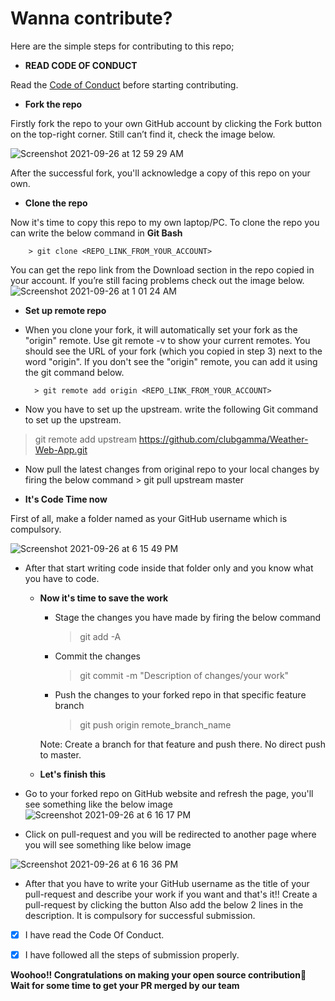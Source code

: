 # Wanna contribute?
 
Here are the simple steps for contributing to this repo;

- **READ CODE OF CONDUCT**

Read the [Code of Conduct](https://github.com/clubgamma/code-of-conduct) before starting contributing.

- **Fork the repo**

Firstly fork the repo to your own GitHub account by clicking the Fork button on the top-right corner. Still can’t find it, check the image below.


![Screenshot 2021-09-26 at 12 59 29 AM](https://user-images.githubusercontent.com/68161473/134783974-a82bdfac-cb87-4334-87f7-16c870cc82c5.png)


After the successful fork, you'll acknowledge a copy of this repo on your own.
 
  - **Clone the repo**
  
Now it's time to copy this repo to my own laptop/PC. To clone the repo you can write the below command in **Git Bash**

        > git clone <REPO_LINK_FROM_YOUR_ACCOUNT>
    
You can get the repo link from the Download section in the repo copied in your account. If you’re still facing problems check out the image below.
![Screenshot 2021-09-26 at 1 01 24 AM](https://user-images.githubusercontent.com/68161473/134783999-acc0fc65-60ed-4ad7-b9a9-5ff7c2b5c27f.png)




  - **Set up remote repo**

- When you clone your fork, it will automatically set your fork as the "origin" remote. Use git remote -v to show your current remotes. You should see the URL of your fork (which you copied in step 3) next to the word "origin". 
If you don't see the "origin" remote, you can add it using the git command below.

        > git remote add origin <REPO_LINK_FROM_YOUR_ACCOUNT>

- Now you have to set up the upstream. write the following Git command to set up the upstream.
> git remote add upstream https://github.com/clubgamma/Weather-Web-App.git
 
- Now pull the latest changes from original repo to your local changes by firing the below command
        > git pull upstream master
  
- **It's Code Time now**
  
First of all, make a folder named as your GitHub username which is compulsory. 


![Screenshot 2021-09-26 at 6 15 49 PM](https://user-images.githubusercontent.com/68161473/134808777-bf470e6b-b2e8-4aa6-8847-77359cfe97f9.png)


- After that start writing code inside that folder only and you know what you have to code.

   - **Now it's time to save the work**

      - Stage the changes you have made by firing the below command
        > git add -A
      - Commit the changes 
        > git commit -m "Description of changes/your work"
      - Push the changes to your forked repo in that specific feature branch
        >  git push origin remote_branch_name
        
     Note: Create a branch for that feature and push there. No direct push to master. 
        
  - **Let's finish this**
- Go to your forked repo on GitHub website and refresh the page, you'll see something like the below image
![Screenshot 2021-09-26 at 6 16 17 PM](https://user-images.githubusercontent.com/68161473/134808811-741fac41-fdf4-4883-891a-ae628be25e73.png)




- Click on pull-request and you will be redirected to another page where you will see something like below image 

![Screenshot 2021-09-26 at 6 16 36 PM](https://user-images.githubusercontent.com/68161473/134808817-fe9667e6-d34d-4c24-a9fd-c0a698aca37e.png)


  
- After that you have to write your GitHub username as the title of your pull-request and describe your work if you want and that's it!! Create a pull-request by clicking the button
Also add the below 2 lines in the description. It is compulsory for successful submission.

 - [X] I have read the Code Of Conduct.
        
 - [X] I have followed all the steps of submission properly.


**Woohoo!! Congratulations on making your open source contribution🎉**
**Wait for some time to get your PR merged by our team**

